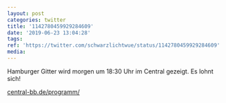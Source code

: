 ```yaml
---
layout: post
categories: twitter
title: '1142780459929284609'
date: '2019-06-23 13:04:28'
tags: 
ref: 'https://twitter.com/schwarzlichtwue/status/1142780459929284609'
media:
---
```

Hamburger Gitter wird morgen um 18:30 Uhr im Central gezeigt. Es lohnt sich!

[central-bb.de/programm/](https://www.central-bb.de/programm/) 

